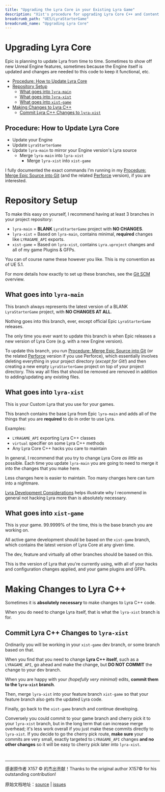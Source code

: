 ```yaml
---
title: "Upgrading the Lyra Core in your Existing Lyra Game"
description: "Xist's procedure for upgrading Lyra Core C++ and Content in an existing Lyra Game Project"
breadcrumb_path: "UE5/LyraStarterGame"
breadcrumb_name: "Upgrading Lyra Core"
---
```


# Upgrading Lyra Core

Epic is planning to update Lyra from time to time.
Sometimes to show off new Unreal Engine features,
sometimes because the Engine itself is updated and
changes are needed to this code to keep it functional,
etc.

- [Procedure: How to Update Lyra Core](#Procedure)
- [Repository Setup](#RepositorySetup)
  - [What goes into `lyra-main`](#AboutLyra51Epic)
  - [What goes into `lyra-xist`](#AboutLyra51Xist)
  - [What goes into `xist-game`](#AboutXistGame)
- [Making Changes to Lyra C++](#MakingChangesToLyraCPP)
  - [Commit Lyra C++ Changes to `lyra-xist`](#CommitLyraCPPtoLyra51Xist)


<a id='Procedure'></a>
## Procedure: How to Update Lyra Core

- Update your Engine
- Update `LyraStarterGame`
- Update `lyra-main` to mirror your Engine version's Lyra source
  - Merge `lyra-main` into `lyra-xist`
    - Merge `lyra-xist` into `xist-game`

I fully documented the exact commands I'm running in my
[Procedure: Merge Epic Source into Git](/UE5/LyraStarterGame/Tutorials/Procedure-Merge-Epic-Source-into-Git)
(and the related [Perforce](/UE5/LyraStarterGame/Tutorials/Procedure-Merge-Epic-Source-into-Perforce) version),
if you are interested.


<a id='RepositorySetup'></a>
# Repository Setup

To make this easy on yourself, I recommend having at least 3 branches in your
project repository:

- `lyra-main` = **BLANK** `LyraStarterGame` project with **NO CHANGES**.
- `lyra-xist` = Based on `lyra-main`, contains minimal, **required** changes like `LYRAGAME_API` exports.
- `xist-game` = Based on `lyra-xist`, contains `Lyra.uproject` changes and all of my game Plugins & GFPs.

You can of course name these however you like.  This is my convention as of UE 5.1.

For more details how exactly to set up these branches, see the [Git SCM](/Git/) overview.


<a id='AboutLyra51Epic'></a>
## What goes into `lyra-main`

This branch always represents the latest version of a BLANK `LyraStarterGame` project, with
**NO CHANGES AT ALL**.

Nothing goes into this branch, ever, except official Epic `LyraStarterGame` releases.

The only time you ever want to update this branch is when Epic releases a new version of
Lyra Core (e.g. with a new Engine version).

To update this branch, you run
[Procedure: Merge Epic Source into Git](/UE5/LyraStarterGame/Tutorials/Procedure-Merge-Epic-Source-into-Git)
(or the related [Perforce](/UE5/LyraStarterGame/Tutorials/Procedure-Merge-Epic-Source-into-Perforce) version
if you use Perforce),
which essentially involves deleting everything in your project directory (*except for Git!*) and
then creating a new empty `LyraStarterGame` project on top of your project directory.  This way
all files that should be removed are removed in addition to adding/updating any existing files.


<a id='AboutLyra51Xist'></a>
## What goes into `lyra-xist`

This is your Custom Lyra that you use for your games.

This branch contains the base Lyra from Epic `lyra-main` and adds all of the things that
you are **required** to do in order to use Lyra.

Examples:

- `LYRAGAME_API` exporting Lyra C++ classes
- `virtual` specifier on some Lyra C++ methods
- Any Lyra Core C++ hacks you care to maintain

In general, I recommend that you try to change Lyra Core *as little* as possible.
Each time you update `lyra-main` you are going to need to merge it into the changes
that you make here.

Less changes here is easier to maintain.  Too many changes here can turn into a nightmare.

[Lyra Development Considerations](/UE5/LyraStarterGame/Development-Considerations)
helps illustrate why I recommend in general not hacking Lyra more than is
absolutely necessary.


<a id='AboutXistGame'></a>
## What goes into `xist-game`

This is your game. 99.9999% of the time, this is the base branch you are working on.

All active game development should be based on the `xist-game` branch, which contains the latest
version of Lyra Core at any given time.

The dev, feature and virtually all other branches should be based on this.

This is the version of Lyra that you're currently using, with all of your hacks and
configuration changes applied, and your game plugins and GFPs.


<a id='MakingChangesToLyraCPP'></a>
# Making Changes to Lyra C++

Sometimes it is **absolutely necessary** to make changes to Lyra C++ code.

When you do need to change Lyra itself, that is what the `lyra-xist` branch is for.


<a id='CommitLyraCPPtoLyra51Xist'></a>
## Commit Lyra C++ Changes to `lyra-xist`

Ordinarily you will be working in your `xist-game` dev branch, or some branch based on that.

When you find that you need to change **Lyra C++ itself**, such as a `LYRAGAME_API`,
go ahead and make the change, but **DO NOT COMMIT** the change to your dev branch.

When you are happy with your *(hopefully very minimal)* edits,
**commit them to the `lyra-xist` branch**.

Then, merge `lyra-xist`
into your feature branch `xist-game`
so that your feature branch also gets the updated Lyra code.

Finally, go back to the `xist-game` branch and continue developing.

Conversely you could commit to your game branch and cherry pick it to your `lyra-xist`
branch, but in the long term that can increase merge overhead; it's less work overall
if you just make these commits directly to `lyra-xist`.
If you decide to go the cherry pick route, **make sure** your commits are very small,
exactly targeted to `LYRAGAME_API` changes **and no other changes** so it will be
easy to cherry pick later into `lyra-xist`.


<br/>
<hr/>
<div class="container">
    <p> 感谢原作者 X157 &copy; 的杰出贡献！Thanks to the original author X157&copy; for his outstanding contribution!</p>
        原始文档地址：<a href="https://x157.github.io">source</a> | <a href="https://github.com/x157/x157.github.io/issues">issues</a>
    </p>
</div>